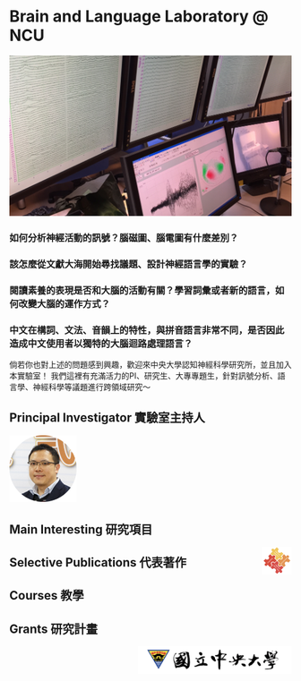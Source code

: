 # Brain and Language Laboratory @ NCU
![](./MEG.JPG)

### 如何分析神經活動的訊號？腦磁圖、腦電圖有什麼差別？
### 該怎麼從文獻大海開始尋找議題、設計神經語言學的實驗？
### 閱讀素養的表現是否和大腦的活動有關？學習詞彙或者新的語言，如何改變大腦的運作方式？
### 中文在構詞、文法、音韻上的特性，與拼音語言非常不同，是否因此造成中文使用者以獨特的大腦迴路處理語言？

倘若你也對上述的問題感到興趣，歡迎來中央大學認知神經科學研究所，並且加入本實驗室！
我們這裡有充滿活力的PI、研究生、大專專題生，針對訊號分析、語言學、神經科學等議題進行跨領域研究～


## Principal Investigator 實驗室主持人
<img src="./B27_PI.png" width="120">

## Main Interesting 研究項目
<img align="right" src="./puzzle_issues.png" height="50">

## Selective Publications 代表著作

## Courses 教學

## Grants 研究計畫

<img align="right" src="./ncu_logo.png" height="50">
